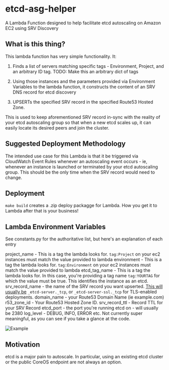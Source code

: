 # etcd-asg-helper

A Lambda Function designed to help facilitate etcd autoscaling on Amazon EC2 using SRV Discovery

## What is this thing?

This lambda function has very simple functionality. It:

1. Finds a list of servers matching specific tags - Environment, Project, and an arbitrary ID tag. TODO: Make this an arbitrary dict of tags

2. Using those instances and the parameters provided via Environment Variables to the lambda function, it constructs the content of an SRV DNS record for etcd discovery

3. UPSERTs the specified SRV record in the specified Route53 Hosted Zone.

This is used to keep aforementioned SRV record in-sync with the reality of your etcd autoscaling group so that when a new etcd scales up, it can easily locate its desired peers and join the cluster.

## Suggested Deployment Methodology

The intended use case for this Lambda is that it be triggered via CloudWatch Event Rules whenever an autoscaling event occurs - ie, whenever an instance is launched or terminated by your etcd autoscaling group. This should be the only time when the SRV record would need to change.

## Deployment

`make build` creates a .zip deploy packagge for Lambda. How you get it to Lambda after that is your business!

## Lambda Environment Variables

See constants.py for the authoritative list, but here's an explanation of each entry

project_name - This is a tag the lambda looks for. `tag:Project` on your ec2 instances must match the value provided to lambda
environment - This is a tag the lambda looks for. `tag:Environment` on your ec2 instances must match the value provided to lambda
etcd_tag_name - This is a tag the lambda looks for. In this case, you're providing a tag name `tag:YOURTAG` for which the value must be true. This identifies the instance as an etcd.
srv_record_name - the name of the SRV record you want upserted. [This will usually be](https://coreos.com/etcd/docs/latest/v2/clustering.html#dns-discovery) `_etcd-server._tcp`, or `_etcd-server-ssl._tcp` for TLS-enabled deployments.
domain_name - your Route53 Domain Name (ie example.com)
r53_zone_id - Your Route53 Hosted Zone ID.
srv_record_ttl - Record TTL for your SRV Record
etcd_port - the port you're running etcd on - will usually be 2380
log_level - DEBUG, INFO, ERROR etc. Not currently super meaningful, as you can see if you take a glance at the code.

![Example](https://imgur.com/a/88Wu9)

## Motivation

etcd is a major pain to autoscale. In particular, using an existing etcd cluster or the public CoreOS endpoint are not always an option.
